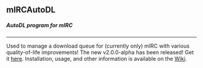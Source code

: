 ## mIRCAutoDL
##### AutoDL program for mIRC
---

Used to manage a download queue for (currently only) mIRC with various quality-of-life improvements!
The new v2.0.0-alpha has been released! Get it [here](https://github.com/Rinsho/mIRCAutoDL/releases).
Installation, usage, and other information is available on the [Wiki](https://github.com/Rinsho/mIRCAutoDL/wiki).
